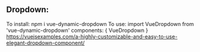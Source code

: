 ## Dropdown:
To install:
npm i vue-dynamic-dropdown
To use:
import VueDropdown from 'vue-dynamic-dropdown'
components: {
  VueDropdown
}
<vue-dropdown></vue-dropdown>
https://vuejsexamples.com/a-highly-customizable-and-easy-to-use-elegant-dropdown-component/